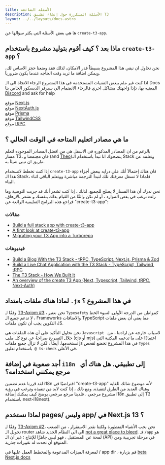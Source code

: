 ```yaml
---
title: الأسئلة الشائعة
description: الأسئلة المتكررة حول إنشاء تطبيق T3
layout: ../../layouts/docs.astro
---
```


ها هي بعض الأسئلة التي يكثر سؤالها عن `create-t3-app`.
## ماذا بعد ؟ كيف أقوم بتوليد مشروع باستخدام `create-t3-app` ؟
نحن نحاول ان نبقي هذا المشروع بسيطاًً قدر الامكان، لذلك فقد وضعنا حجز الاساس لك، ويمكن اضافة ما تريد وقت الحاجه عندما يكون ضرورياَ.

اذا كنت غير ملم ببعض التقنيات المستخدمة في هذا المشروع الرجاء الاتجاة الي الـ Docs المعنيه بها، ذإذا ؤاجهتك مشاكل اخري فالرجاء الانضمام الي سيرفر الديسكور الخاص بنا [Discord](https://t3.gg/discord) and ask for help  
 
موقع [Next.js](https://nextjs.org/)  
موقع [NextAuth.js](https://next-auth.js.org)  
موقع [Prisma](https://prisma.io)  
موقع [TailwindCSS](https://tailwindcss.com)  
موقع [tRPC](https://trpc.io)  


## ما هي مصادر اتعليم المتاحه في الوقت الحالي ؟
بالرغم من ان المصادر المذكوره في الاسفل هي من افضل المصادر الموجوده لتعلم مسار T3، فان مجتمعنا و (and [Theo](https://youtu.be/rzwaaWH0ksk?t=1436))ينصحوك انا تبدأ باستخدام الـ Stack وتعلمه عن طريق ان تبني شيئاَ به.

إذا كنت تخطط لاتسخدام `create-t3-app` فان هناك إحتمالاَ أنك علي درايه ببعض أجزاء هذا الـ Stack، فلماذا لا تسغل معرفتك تلك لتبدأ الترجمة مباشرة ووتعلم الباقي اثناء البناء.

نحن ندرك أن هذا المسار لا يصلح للجميع. لذلك ، إذا كنت تشعر أنك قد جربت التوصية وما زلت ترغب في بعض الموارد ، أو لم تكن واثقًا من القيام بذلك بنفسك و تشعر بالإرهاق، فراجع هذه البرامج التعليمية الرائعة عن "create-t3-app":

### مقالات

- [Build a full stack app with create-t3-app](https://www.nexxel.dev/blog/ct3a-guestbook)
- [A first look at create-t3-app](https://dev.to/ajcwebdev/a-first-look-at-create-t3-app-1i8f)
- [Migrating your T3 App into a Turborepo](https://www.jumr.dev/blog/t3-turbo)

### فيديوهات

- [Build a Blog With the T3 Stack - tRPC, TypeScript, Next.js, Prisma & Zod](https://www.youtube.com/watch?v=syEWlxVFUrY)
- [Build a Live Chat Application with the T3 Stack - TypeScript, Tailwind, tRPC](https://www.youtube.com/watch?v=dXRRY37MPuk)
- [The T3 Stack - How We Built It](https://www.youtube.com/watch?v=H-FXwnEjSsI)
- [An overview of the create T3 App (Next, Typescript, Tailwind, tRPC, Next-Auth)](https://www.youtube.com/watch?v=VJH8dsPtbeU)

## لماذا هناك ملفات بامتداد `.js` في هذا المشروع ؟


وفقًا لـ [T3-Axiom #3](/en/introduction#typesafety-isnt-optional) ، نحن نعتبر `Typesafety` كمواطن من الدرجة الأولى. لسوء الحظ ، لا تدعم جميع الـ Frameworks والاضافات TypeScript مما يعني أن بعض ملفات التكوين يجب أن تكون ملفات JS.

نحن نحاول التأكيد على أن هذه الملفات هي `Javascript ` لاسباب خارجة عن ارادتنا ، من خلال التصريح صراحةً عن نوع كل ملف (cjs أو mjs) اعتمادًا على ما تدعمه المكتبة التي تستخدمها. أيضًا ، لكن لا تزال جميع ملفات js في هذا المشروع تخضع لفحص `Types `باستخدام تعليق` @ ts-check` في الأعلى.


## أجد صعوبة في إضافة `i18n ` إلى تطبيقي. هل هناك أي مرجع يمكنني استخدامه؟
لقد قررنا عدم تضمين i18n افتراضيًا في "create-t3-app" لأنه موضوع شائك للغاية وهناك العديد من الطرق لتنفيذه.
ومع ذلك ، إذا كنت لابد من تنفيذه وترغب في رؤية مشروع مرجعي ، فلدينا مرجع مرجعي يوضح كيف يمكنك إضافة i18n إلى تطبيق T3 باستخدام next-i18next).

## لماذا نستخدم pages/ وليس app/ في Next.js 13 ؟

وفقًا لـ [T3-Axiom #2](/en/introduction#bleed-responsibly)، نحن نحب الأشياء المتطورة ولكننا نقدر الاستقرار ، من الصعب تحويل الـ router الي الي النظام الجديد شاهد [not a great place to bleed](https://youtu.be/mnwUbtieOuI?t=1662).
فـ `/app` هو لمحة عن المستقبل ، فهو ليس جاهزًا للإنتاج ؛ غير ان الـ (API) في مرحلة تجريبية ومن المتوقع أن تحدث له تغييرات جذرية.


لمعرفة الميزات المدعومة والمخطط العمل عليها في / app dir ، قم بزيارة [beta Next.js docs](https://beta.nextjs.org/docs/app-directory-roadmap#supported-and-planned-features)
